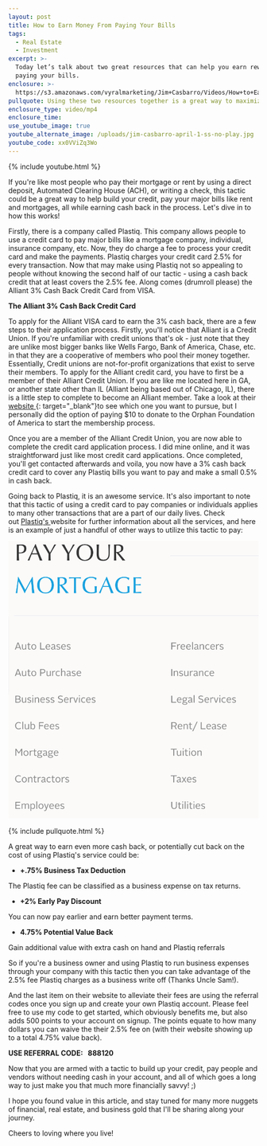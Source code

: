 ```yaml
---
layout: post
title: How to Earn Money From Paying Your Bills
tags:
  - Real Estate
  - Investment
excerpt: >-
  Today let’s talk about two great resources that can help you earn rewards for
  paying your bills.
enclosure: >-
  https://s3.amazonaws.com/vyralmarketing/Jim+Casbarro/Videos/How+to+Earn+Money+From+Paying+Your+Bills.mp4
pullquote: Using these two resources together is a great way to maximize your earnings.
enclosure_type: video/mp4
enclosure_time:
use_youtube_image: true
youtube_alternate_image: /uploads/jim-casbarro-april-1-ss-no-play.jpg
youtube_code: xx0VViZq3Wo
---
```


{% include youtube.html %}

If you're like most people who pay their mortgage or rent by using a direct deposit, Automated Clearing House (ACH), or writing a check, this tactic could be a great way to help build your credit, pay your major bills like rent and mortgages, all while earning cash back in the process. Let's dive in to how this works!

Firstly, there is a company called Plastiq. This company allows people to use a credit card to pay major bills like a mortgage company, individual, insurance company, etc. Now, they do charge a fee to process your credit card and make the payments. Plastiq charges your credit card 2.5% for every transaction. Now that may make using Plastiq not so appealing to people without knowing the second half of our tactic - using a cash back credit that at least covers the 2.5% fee. Along comes (drumroll please) the Alliant 3% Cash Back Credit Card from VISA.

**The Alliant 3% Cash Back Credit Card**

To apply for the Alliant VISA card to earn the 3% cash back, there are a few steps to their application process. Firstly, you'll notice that Alliant is a Credit Union. If you're unfamiliar with credit unions that's ok - just note that they are unlike most bigger banks like Wells Fargo, Bank of America, Chase, etc. in that they are a cooperative of members who pool their money together. Essentially, Credit unions are not-for-profit organizations that exist to serve their members. To apply for the Alliant credit card, you have to first be a member of their Alliant Credit Union. If you are like me located here in GA, or another state other than IL (Alliant being based out of Chicago, IL), there is a little step to complete to become an Alliant member. Take a look at their [website ](https://www.google.com/url?q=http://www.alliantcreditunion.org/&amp;sa=D&amp;source=hangouts&amp;ust=1525804994210000&amp;usg=AFQjCNG-tQj-VvPu4D4MUVIrqJE5cmg2dQ){: target="_blank"}to see which one you want to pursue, but I personally did the option of paying $10 to donate to the Orphan Foundation of America to start the membership process.

Once you are a member of the Alliant Credit Union, you are now able to complete the credit card application process. I did mine online, and it was straightforward just like most credit card applications. Once completed, you'll get contacted afterwards and voila, you now have a 3% cash back credit card to cover any Plastiq bills you want to pay and make a small 0.5% in cash back.

Going back to Plastiq, it is an awesome service. It's also important to note that this tactic of using a credit card to pay companies or individuals applies to many other transactions that are a part of our daily lives. Check out&nbsp;[Plastiq's ](https://www.plastiq.com/)website for further information about all the services, and here is an example of just a handful of other ways to utilize this tactic to pay:

![](/uploads/unnamed.png)

{% include pullquote.html %}

A great way to earn even more cash back, or potentially cut back on the cost of using Plastiq's service could be:

* **+.75% Business Tax Deduction**

The Plastiq fee can be classified as a business expense on tax returns.

* **+2% Early Pay Discount**

You can now pay earlier and earn better payment terms.

* **4.75% Potential Value Back**

Gain additional value with extra cash on hand and Plastiq referrals

So if you're a business owner and using Plastiq to run business expenses through your company with this tactic then you can take advantage of the 2.5% fee Plastiq charges as a business write off (Thanks Uncle Sam!).

And the last item on their website to alleviate their fees are using the referral codes once you sign up and create your own Plastiq account. Please feel free to use my code to get started, which obviously benefits me, but also adds 500 points to your account on signup. The points equate to how many dollars you can waive the their 2.5% fee on (with their website showing up to a total 4.75% value back).

**USE REFERRAL CODE:&nbsp; &nbsp;888120**

Now that you are armed with a tactic to build up your credit, pay people and vendors without needing cash in your account, and all of which goes a long way to just make you that much more financially savvy! ;)

I hope you found value in this article, and stay tuned for many more nuggets of financial, real estate, and business gold that I'll be sharing along your journey.&nbsp;

Cheers to loving where you live!